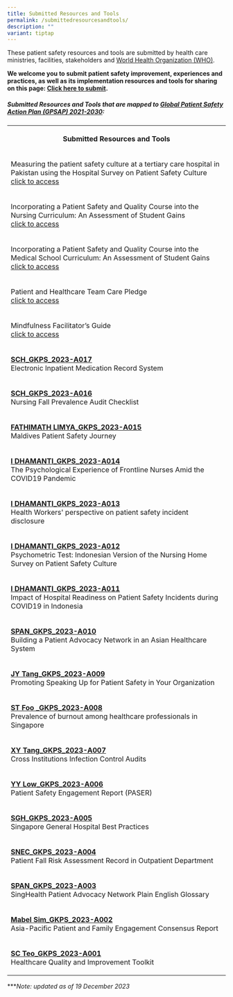 ```yaml
---
title: Submitted Resources and Tools
permalink: /submittedresourcesandtools/
description: ""
variant: tiptap
---
```

<p>These patient safety resources and tools are submitted by health care
ministries, facilities, stakeholders and <a href="https://www.who.int/" rel="noopener noreferrer nofollow" target="_blank">World Health Organization (WHO)</a>.</p>
<p><strong>We welcome you to submit patient safety improvement, experiences and practices, as well as its implementation resources and tools for sharing on this page: <a href="https://form.gov.sg/64631e5f0fbfe400126c8e0d" rel="noopener noreferrer nofollow" target="_blank">Click here to submit</a>.</strong>
</p>
<h5>Submitted Resources and Tools that are mapped to <a href="https://www.who.int/teams/integrated-health-services/patient-safety/policy/global-patient-safety-action-plan" rel="noopener noreferrer nofollow" target="_blank">Global Patient Safety Action Plan (GPSAP) 2021-2030</a>:</h5>
<table>
<tbody>
<tr>
<th rowspan="1" colspan="1">
<p>Submitted Resources and Tools</p>
</th>
</tr>
<tr>
<td rowspan="1" colspan="1">
<p>Measuring the patient safety culture at a tertiary care hospital in Pakistan
using the Hospital Survey on Patient Safety Culture
<br><a href="/resources-and-tools/tools-and-resources/foziaasifgkps2023a021/" rel="noopener noreferrer nofollow" target="_blank">click to access</a>
</p>
</td>
</tr>
<tr>
<td rowspan="1" colspan="1">
<p>Incorporating a Patient Safety and Quality Course into the Nursing Curriculum:
An Assessment of Student Gains
<br><a href="/resources-and-tools/tools-and-resources/foziaasifgkps2023a020" rel="noopener noreferrer nofollow" target="_blank">click to access</a>
</p>
</td>
</tr>
<tr>
<td rowspan="1" colspan="1">
<p>Incorporating a Patient Safety and Quality Course into the Medical School
Curriculum: An Assessment of Student Gains
<br><a href="/resources-and-tools/tools-and-resources/foziaasifgkps2023a019" rel="noopener noreferrer nofollow" target="_blank">click to access</a>
</p>
</td>
</tr>
<tr>
<td rowspan="1" colspan="1">
<p>Patient and Healthcare Team Care Pledge
<br><a href="/resources-and-tools/tools-and-resources/angtgkps2023l010" rel="noopener noreferrer nofollow" target="_blank">click to access</a>
</p>
</td>
</tr>
<tr>
<td rowspan="1" colspan="1">
<p>Mindfulness Facilitator’s Guide
<br><a href="/resources-and-tools/tools-and-resources/kinjalgkps2023a018" rel="noopener noreferrer nofollow" target="_blank">click to access</a>
</p>
</td>
</tr>
<tr>
<td rowspan="1" colspan="1">
<p><strong><a href="/resources-and-tools/tools-and-resources/schgkps2023a017" rel="noopener noreferrer nofollow" target="_blank">SCH_GKPS_2023-A017</a><u><br></u></strong>Electronic
Inpatient Medication Record System</p>
</td>
</tr>
<tr>
<td rowspan="1" colspan="1">
<p><strong><a href="/resources-and-tools/tools-and-resources/schgkps2023a016" rel="noopener noreferrer nofollow" target="_blank">SCH_GKPS_2023-A016</a><u><br></u></strong>Nursing
Fall Prevalence Audit Checklist</p>
</td>
</tr>
<tr>
<td rowspan="1" colspan="1">
<p><strong><a href="/resources-and-tools/tools-and-resources/flimyagkps2023a015" rel="noopener noreferrer nofollow" target="_blank">FATHIMATH LIMYA_GKPS_2023-A015</a><u><br></u></strong>Maldives
Patient Safety Journey</p>
</td>
</tr>
<tr>
<td rowspan="1" colspan="1">
<p><strong><a href="/resources-and-tools/tools-and-resources/idhamantigkps2023a014" rel="noopener noreferrer nofollow" target="_blank">I DHAMANTI_GKPS_2023-A014</a><u><br></u></strong>The
Psychological Experience of Frontline Nurses Amid the COVID19 Pandemic</p>
</td>
</tr>
<tr>
<td rowspan="1" colspan="1">
<p><strong><a href="/resources-and-tools/tools-and-resources/idhamantigkps2023a013" rel="noopener noreferrer nofollow" target="_blank">I DHAMANTI_GKPS_2023-A013</a><u><br></u></strong>Health
Workers' perspective on patient safety incident disclosure</p>
</td>
</tr>
<tr>
<td rowspan="1" colspan="1">
<p><strong><a href="/resources-and-tools/tools-and-resources/idhamantigkps2023a012" rel="noopener noreferrer nofollow" target="_blank">I DHAMANTI_GKPS_2023-A012</a><u><br></u></strong>Psychometric
Test: Indonesian Version of the Nursing Home Survey on Patient Safety Culture</p>
</td>
</tr>
<tr>
<td rowspan="1" colspan="1">
<p><strong><a href="/resources-and-tools/tools-and-resources/idhamantigkps2023a011" rel="noopener noreferrer nofollow" target="_blank">I DHAMANTI_GKPS_2023-A011</a><u><br></u></strong>Impact
of Hospital Readiness on Patient Safety Incidents during COVID19 in Indonesia</p>
</td>
</tr>
<tr>
<td rowspan="1" colspan="1">
<p><strong><a href="/resources-and-tools/tools-and-resources/spangkps2023a010" rel="noopener noreferrer nofollow" target="_blank">SPAN_GKPS_2023-A010</a><u><br></u></strong>Building
a Patient Advocacy Network in an Asian Healthcare System</p>
</td>
</tr>
<tr>
<td rowspan="1" colspan="1">
<p><strong><a href="/resources-and-tools/tools-and-resources/jytanggkps2023a009" rel="noopener noreferrer nofollow" target="_blank">JY Tang_GKPS_2023-A009</a><u><br></u></strong>Promoting
Speaking Up for Patient Safety in Your Organization</p>
</td>
</tr>
<tr>
<td rowspan="1" colspan="1">
<p><strong><a href="/resources-and-tools/tools-and-resources/stfoogkps2023a008" rel="noopener noreferrer nofollow" target="_blank">ST Foo _GKPS_2023-A008</a><u><br></u></strong>Prevalence
of burnout among healthcare professionals in Singapore</p>
</td>
</tr>
<tr>
<td rowspan="1" colspan="1">
<p><strong><a href="/resources-and-tools/tools-and-resources/xytanggkps2023a007" rel="noopener noreferrer nofollow" target="_blank">XY Tang_GKPS_2023-A007</a><u><br></u></strong>Cross
Institutions Infection Control Audits</p>
</td>
</tr>
<tr>
<td rowspan="1" colspan="1">
<p><strong><a href="/resources-and-tools/tools-and-resources/yylowgkps2023a006" rel="noopener noreferrer nofollow" target="_blank">YY Low_GKPS_2023-A006</a><u><br></u></strong>Patient
Safety Engagement Report (PASER)</p>
</td>
</tr>
<tr>
<td rowspan="1" colspan="1">
<p><strong><a href="/resources-and-tools/tools-and-resources/sghgkps2023a005" rel="noopener noreferrer nofollow" target="_blank">SGH_GKPS_2023-A005</a><u><br></u></strong>Singapore
General Hospital Best Practices</p>
</td>
</tr>
<tr>
<td rowspan="1" colspan="1">
<p><strong><a href="/tools-and-resources/tools-and-resources/snecgkps2023a004" rel="noopener noreferrer nofollow" target="_blank">SNEC_GKPS_2023-A004</a><u><br></u></strong>Patient
Fall Risk Assessment Record in Outpatient Department</p>
</td>
</tr>
<tr>
<td rowspan="1" colspan="1">
<p><strong><a href="/tools-and-resources/tools-and-resources/spangkps2023a003" rel="noopener noreferrer nofollow" target="_blank">SPAN_GKPS_2023-A003</a><u><br></u></strong>SingHealth
Patient Advocacy Network Plain English Glossary</p>
</td>
</tr>
<tr>
<td rowspan="1" colspan="1">
<p><strong><a href="/tools-and-resources/tools-and-resources/mabelsimgkps2023a002" rel="noopener noreferrer nofollow" target="_blank">Mabel Sim_GKPS_2023-A002</a><u><br></u></strong>Asia-Pacific
Patient and Family Engagement Consensus Report</p>
</td>
</tr>
<tr>
<td rowspan="1" colspan="1">
<p><strong><a href="/tools-and-resources/tools-and-resources/scteogkps2023a001/" rel="noopener noreferrer nofollow" target="_blank">SC Teo_GKPS_2023-A001</a><u><br></u></strong>Healthcare
Quality and Improvement Toolkit</p>
</td>
</tr>
</tbody>
</table>
<p>***<em>Note: updated as of 19 December 2023</em>
</p>